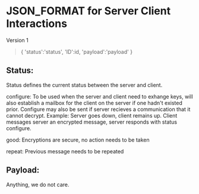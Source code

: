 # JSON_FORMAT for Server Client Interactions

Version 1
>{
>    'status':'status',
>    'ID':id,
>    'payload':'payload'
>}

## Status:
 Status defines the current status between the server and client.
 
 configure: To be used when the server and client need to exhange keys, will also establish a mailbox for the client on the server if one hadn't existed prior. Configure may also be sent if server recieves a communication that it cannot decrypt. Example: Server goes down, client remains up. Client messages server an encrypted message, server responds with status configure.

good: Encryptions are secure, no action needs to be taken

repeat: Previous message needs to be repeated


## Payload:
 Anything, we do not care.

